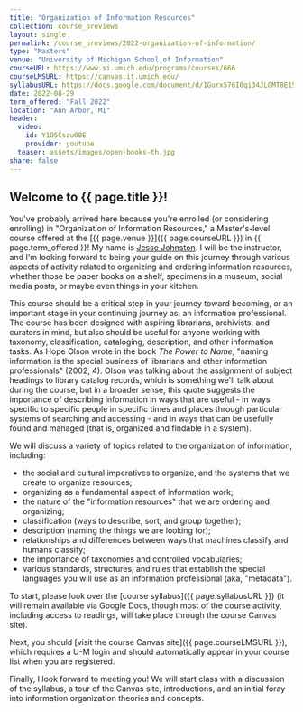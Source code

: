```yaml
---
title: "Organization of Information Resources"
collection: course_previews
layout: single
permalink: /course_previews/2022-organization-of-information/
type: "Masters"
venue: "University of Michigan School of Information"
courseURL: https://www.si.umich.edu/programs/courses/666
courseLMSURL: https://canvas.it.umich.edu/
syllabusURL: https://docs.google.com/document/d/1Gurx576I0qi34JLGMT8E15Ku2mIH7D5g70SIvkzQxTM/edit?usp=sharing
date: 2022-08-29
term_offered: "Fall 2022"
location: "Ann Arbor, MI"
header:
  video:
    id: Y1O5Cszu00E
    provider: youtube
  teaser: assets/images/open-books-th.jpg
share: false
---
```


## Welcome to {{ page.title }}!

You've probably arrived here because you're enrolled (or considering enrolling) in "Organization of Information Resources," a Master's-level course offered at the [{{ page.venue }}]({{ page.courseURL }}) in {{ page.term_offered }}! My name is [Jesse Johnston](/about/). I will be the instructor, and I'm looking forward to being your guide on this journey through various aspects of activity related to organizing and ordering information resources, whether those be paper books on a shelf, specimens in a museum, social media posts, or maybe even things in your kitchen. 

This course should be a critical step in your journey toward becoming, or an important stage in your continuing journey as, an information professional. The course has been designed with aspiring librarians, archivists, and curators in mind, but also should be useful for anyone working with taxonomy, classification, cataloging, description, and other information tasks. As Hope Olson wrote in the book _The Power to Name_, "naming information is the special business of librarians and other information professionals" (2002, 4). Olson was talking about the assignment of subject headings to library catalog records, which is something we'll talk about during the course, but in a broader sense, this quote suggests the importance of describing information in ways that are useful - in ways specific to specific people in specific times and places through particular systems of searching and accessing - and in ways that can be usefully found and managed (that is, organized and findable in a system). 

We will discuss a variety of topics related to the organization of information, including: 

* the social and cultural imperatives to organize, and the systems that we create to organize resources;
* organizing as a fundamental aspect of information work;
* the nature of the "information resources" that we are ordering and organizing;
* classification (ways to describe, sort, and group together);
* description (naming the things we are looking for);
* relationships and differences between ways that machines classify and humans classify;
* the importance of taxonomies and controlled vocabularies;
* various standards, structures, and rules that establish the special languages you will use as an information professional (aka, "metadata").

To start, please look over the [course syllabus]({{ page.syllabusURL }}) (it will remain available via Google Docs, though most of the course activity, including access to readings, will take place through the course Canvas site). 

Next, you should [visit the course Canvas site]({{ page.courseLMSURL }}), which requires a U-M login and should automatically appear in your course list when you are registered. 

Finally, I look forward to meeting you! We will start class with a discussion of the syllabus, a tour of the Canvas site, introductions, and an initial foray into information organization theories and concepts.